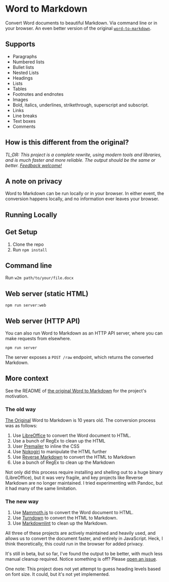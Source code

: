 # Word to Markdown

Convert Word documents to beautiful Markdown. Via command line or in your browser. An even better version of the original [`word-to-markdown`](https://github.com/benbalter/word-to-markdown).

## Supports

- Paragraphs
- Numbered lists
- Bullet lists
- Nested Lists
- Headings
- Lists
- Tables
- Footnotes and endnotes
- Images
- Bold, italics, underlines, strikethrough, superscript and subscript.
- Links
- Line breaks
- Text boxes
- Comments

## How is this different from the original?

_TL;DR: This project is a complete rewrite, using modern tools and libraries, and is much faster and more reliable. The output should be the same or better. [Feedback welcome!](https://github.com/benbalter/word-to-markdown-js/issues/new)_

## A note on privacy

Word to Markdown can be run locally or in your browser. In either event, the conversion happens locally, and no information ever leaves your browser.

## Running Locally

## Get Setup

1. Clone the repo
2. Run `npm install`

## Command line

Run `w2m path/to/your/file.docx`

## Web server (static HTML)

`npm run server:web`

## Web server (HTTP API)

You can also run Word to Markdown as an HTTP API server, where you can make requests from elsewhere.

`npm run server`

The server exposes a `POST /raw` endpoint, which returns the converted Markdown.

## More context

See the README of [the original Word to Markdown](https://github.com/benbalter/word-to-markdown?tab=readme-ov-file#the-problem) for the project's motivation.

### The old way

[The Original](https://github.com/benbalter/word-to-markdown) Word to Markdown is 10 years old. The conversion process was as follows:

1. Use [LibreOffice](https://www.libreoffice.org/) to convert the Word document to HTML.
2. Use a bunch of RegEx to clean up the HTML
3. User [Premailer](https://github.com/premailer/premailer) to inline the CSS
4. Use [Nokogiri](https://nokogiri.org) to manipulate the HTML further
5. Use [Reverse Markdown](https://github.com/xijo/reverse_markdown) to convert the HTML to Markdown
6. Use a bunch of RegEx to clean up the Markdown

Not only did this process require installing and shelling out to a huge binary (LibreOffice), but it was very fragile, and key projects like Reverse Markdown are no longer maintained. I tried experimenting with Pandoc, but it had many of the same limitation.

### The new way

1. Use [Mammoth.js](https://github.com/mwilliamson/mammoth.js/) to convert the Word document to HTML.
2. Use [Turndown](https://github.com/mixmark-io/turndown) to convert the HTML to Markdown.
3. Use [Markdownlint](https://github.com/DavidAnson/markdownlint) to clean up the Markdown.

All three of these projects are actively maintained and heavily used, and allows us to convert the document faster, and entirely in JavaScript. Heck, I think theoretically, this could run in the browser for added privacy.

It's still in beta, but so far, I've found the output to be better, with much less manual cleanup required. Notice something is off? Please [open an issue](https://github.com/benbalter/word-to-markdown-js/issues/new).

One note: This project does not yet attempt to guess heading levels based on font size. It could, but it's not yet implemented.
